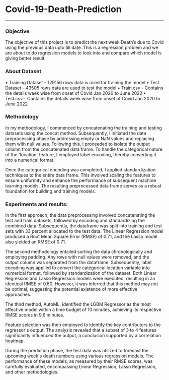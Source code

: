 # Covid-19-Death-Prediction
-------------------------------------------------------
### Objective
The objective of this project is to predict the next week Death’s due to Covid using the previous data upto till date. This is a regression problem and we are about to do regression models to look into and compare which model is giving better result.

### About Dataset
•	Training Dataset – 129156 rows data is used for training the model
•	Test Dataset - 43505 rows data are used to test the model
•	Train.csv - Contains the details week wise from onset of Covid Jan 2020 to June 2022 
•	Test.csv - Contains the details week wise from onset of Covid Jan 2020 to June 2022

### Methodology
In my methodology, I commenced by concatenating the training and testing datasets using the concat method. Subsequently, I initiated the data preprocessing phase by addressing empty or NaN values and replacing them with null values. Following this, I proceeded to isolate the output column from the concatenated data frame. To handle the categorical nature of the 'location' feature, I employed label encoding, thereby converting it into a numerical format.

Once the categorical encoding was completed, I applied standardization techniques to the entire data frame. This involved scaling the features to ensure uniformity and enhance the performance of subsequent machine learning models. The resulting preprocessed data frame serves as a robust foundation for building and training models.


 ### Experiments and results:

In the first approach, the data preprocessing involved concatenating the test and train datasets, followed by encoding and standardizing the combined data. Subsequently, the dataframe was split into training and test sets with 33 percent allocated to the test data. The Linear Regression model produced a Root Mean Square Error (RMSE) of 0.71, and the Lasso model also yielded an RMSE of 0.71.

The second methodology entailed sorting the data chronologically and employing padding. Any rows with null values were removed, and the output column was separated from the dataframe. Subsequently, label encoding was applied to convert the categorical location variable into numerical format, followed by standardization of the dataset. Both Linear Regression and Lasso Regression models were executed, resulting in an identical RMSE of 0.60. However, it was inferred that this method may not be optimal, suggesting the potential existence of more effective approaches.

The third method, AutoML, identified the LGBM Regressor as the most effective model within a time budget of 10 minutes, achieving its respective RMSE scores in 9.6 minutes.

Feature selection was then employed to identify the key contributors to the regressor's output. The analysis revealed that a subset of 3 to 4 features significantly influenced the output, a conclusion supported by a correlation heatmap.

During the prediction phase, the test data was utilized to forecast the upcoming week's death numbers using various regression models. The performance of these models, as measured by their RMSE scores, was carefully evaluated, encompassing Linear Regression, Lasso Regression, and other methodologies.
